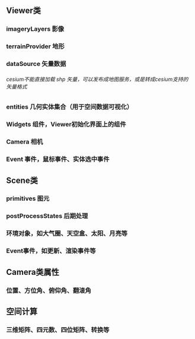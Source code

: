 ## Viewer类
### imageryLayers   影像
### terrainProvider 地形
### dataSource  矢量数据
###### cesium不能直接加载 shp 矢量，可以发布成地图服务，或是转成cesium支持的矢量格式
### entities    几何实体集合（用于空间数据可视化）
### Widgets 组件，Viewer初始化界面上的组件
### Camera  相机
### Event   事件，鼠标事件、实体选中事件


## Scene类
### primitives  图元
### postProcessStates   后期处理
### 环境对象，如大气圈、天空盒、太阳、月亮等
### Event事件，如更新、渲染事件等


## Camera类属性
### 位置、方位角、俯仰角、翻滚角
## 空间计算
### 三维矩阵、四元数、四位矩阵、转换等



